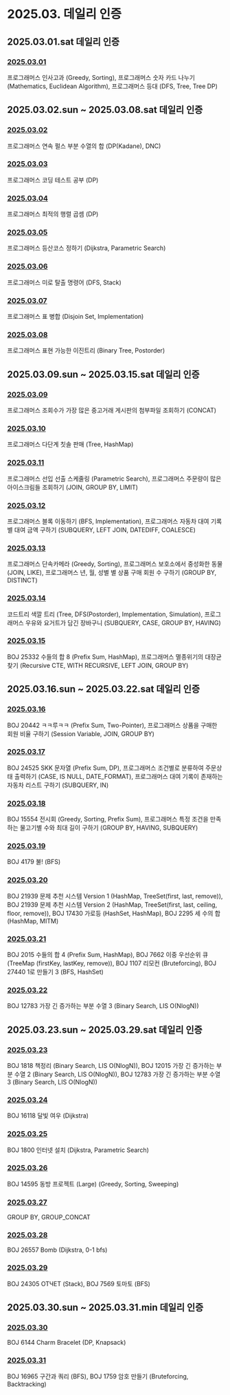 # 2025.03. 데일리 인증

## 2025.03.01.sat 데일리 인증

### [2025.03.01](https://github.com/jwelyl/daily_certification/blob/main/2024/03/01/25_03_01_daily_certification.md)
프로그래머스 인사고과 (Greedy, Sorting), 프로그래머스 숫자 카드 나누기 (Mathematics, Euclidean Algorithm), 프로그래머스 등대 (DFS, Tree, Tree DP)

## 2025.03.02.sun ~ 2025.03.08.sat 데일리 인증

### [2025.03.02](https://github.com/jwelyl/daily_certification/blob/main/2024/03/02/25_03_02_daily_certification.md)
프로그래머스 연속 펄스 부분 수열의 합 (DP(Kadane), DNC)

### [2025.03.03](https://github.com/jwelyl/daily_certification/blob/main/2024/03/03/25_03_03_daily_certification.md)
프로그래머스 코딩 테스트 공부 (DP)

### [2025.03.04](https://github.com/jwelyl/daily_certification/blob/main/2024/03/04/25_03_04_daily_certification.md)
프로그래머스 최적의 행렬 곱셈 (DP)

### [2025.03.05](https://github.com/jwelyl/daily_certification/blob/main/2024/03/05/25_03_05_daily_certification.md)
프로그래머스 등산코스 정하기 (Dijkstra, Parametric Search)

### [2025.03.06](https://github.com/jwelyl/daily_certification/blob/main/2024/03/06/25_03_06_daily_certification.md)
프로그래머스 미로 탈출 명령어 (DFS, Stack)

### [2025.03.07](https://github.com/jwelyl/daily_certification/blob/main/2024/03/07/25_03_07_daily_certification.md)
프로그래머스 표 병합 (Disjoin Set, Implementation)

### [2025.03.08](https://github.com/jwelyl/daily_certification/blob/main/2024/03/08/25_03_08_daily_certification.md)
프로그래머스 표현 가능한 이진트리 (Binary Tree, Postorder)

## 2025.03.09.sun ~ 2025.03.15.sat 데일리 인증

### [2025.03.09](https://github.com/jwelyl/daily_certification/blob/main/2024/03/09/25_03_09_daily_certification.md)
프로그래머스 조회수가 가장 많은 중고거래 게시판의 첨부파일 조회하기 (CONCAT)

### [2025.03.10](https://github.com/jwelyl/daily_certification/blob/main/2024/03/10/25_03_10_daily_certification.md)
프로그래머스 다단계 칫솔 판매 (Tree, HashMap)

### [2025.03.11](https://github.com/jwelyl/daily_certification/blob/main/2024/03/11/25_03_11_daily_certification.md)
프로그래머스 선입 선출 스케줄링 (Parametric Search), 프로그래머스 주문량이 많은 아이스크림들 조회하기 (JOIN, GROUP BY, LIMIT)

### [2025.03.12](https://github.com/jwelyl/daily_certification/blob/main/2024/03/12/25_03_12_daily_certification.md)
프로그래머스 블록 이동하기 (BFS, Implementation), 프로그래머스 자동차 대여 기록 별 대여 금액 구하기 (SUBQUERY, LEFT JOIN, DATEDIFF, COALESCE)

### [2025.03.13](https://github.com/jwelyl/daily_certification/blob/main/2024/03/13/25_03_13_daily_certification.md)
프로그래머스 단속카메라 (Greedy, Sorting), 프로그래머스 보호소에서 중성화한 동물 (JOIN, LIKE), 프로그래머스 년, 월, 성별 별 상품 구매 회원 수 구하기 (GROUP BY, DISTINCT)

### [2025.03.14](https://github.com/jwelyl/daily_certification/blob/main/2024/03/14/25_03_14_daily_certification.md)
코드트리 색깔 트리 (Tree, DFS(Postorder), Implementation, Simulation), 프로그래머스 우유와 요거트가 담긴 장바구니 (SUBQUERY, CASE, GROUP BY, HAVING)

### [2025.03.15](https://github.com/jwelyl/daily_certification/blob/main/2024/03/15/25_03_15_daily_certification.md)
BOJ 25332 수들의 합 8 (Prefix Sum, HashMap), 프로그래머스 멸종위기의 대장균 찾기 (Recursive CTE, WITH RECURSIVE, LEFT JOIN, GROUP BY)

## 2025.03.16.sun ~ 2025.03.22.sat 데일리 인증

### [2025.03.16](https://github.com/jwelyl/daily_certification/blob/main/2024/03/16/25_03_16_daily_certification.md)
BOJ 20442 ㅋㅋ루ㅋㅋ (Prefix Sum, Two-Pointer), 프로그래머스 상품을 구매한 회원 비율 구하기 (Session Variable, JOIN, GROUP BY)

### [2025.03.17](https://github.com/jwelyl/daily_certification/blob/main/2024/03/17/25_03_17_daily_certification.md)
BOJ 24525 SKK 문자열 (Prefix Sum, DP), 프로그래머스 조건별로 분류하여 주문상태 출력하기 (CASE, IS NULL, DATE_FORMAT), 프로그래머스 대여 기록이 존재하는 자동차 리스트 구하기 (SUBQUERY, IN)

### [2025.03.18](https://github.com/jwelyl/daily_certification/blob/main/2024/03/18/25_03_18_daily_certification.md)
BOJ 15554 전시회 (Greedy, Sorting, Prefix Sum), 프로그래머스 특정 조건을 만족하는 물고기별 수와 최대 길이 구하기 (GROUP BY, HAVING, SUBQUERY)

### [2025.03.19](https://github.com/jwelyl/daily_certification/blob/main/2024/03/19/25_03_19_daily_certification.md)
BOJ 4179 불! (BFS)

### [2025.03.20](https://github.com/jwelyl/daily_certification/blob/main/2024/03/20/25_03_20_daily_certification.md)
BOJ 21939 문제 추천 시스템 Version 1 (HashMap, TreeSet(first, last, remove)), BOJ 21939 문제 추천 시스템 Version 2 (HashMap, TreeSet(first, last, ceiling, floor, remove)), BOJ 17430 가로등 (HashSet, HashMap), BOJ 2295 세 수의 합 (HashMap, MITM)

### [2025.03.21](https://github.com/jwelyl/daily_certification/blob/main/2024/03/21/25_03_21_daily_certification.md)
BOJ 2015 수들의 합 4 (Prefix Sum, HashMap), BOJ 7662 이중 우선순위 큐 (TreeMap (firstKey, lastKey, remove)), BOJ 1107 리모컨 (Bruteforcing), BOJ 27440 1로 만들기 3 (BFS, HashSet)

### [2025.03.22](https://github.com/jwelyl/daily_certification/blob/main/2024/03/22/25_03_22_daily_certification.md)
BOJ 12783 가장 긴 증가하는 부분 수열 3 (Binary Search, LIS O(NlogN))

## 2025.03.23.sun ~ 2025.03.29.sat 데일리 인증

### [2025.03.23](https://github.com/jwelyl/daily_certification/blob/main/2024/03/23/25_03_23_daily_certification.md)
BOJ 1818 책정리 (Binary Search, LIS O(NlogN)), BOJ 12015 가장 긴 증가하는 부분 수열 2 (Binary Search, LIS O(NlogN)), BOJ 12783 가장 긴 증가하는 부분 수열 3 (Binary Search, LIS O(NlogN))

### [2025.03.24](https://github.com/jwelyl/daily_certification/blob/main/2024/03/24/25_03_24_daily_certification.md)
BOJ 16118 달빛 여우 (Dijkstra)

### [2025.03.25](https://github.com/jwelyl/daily_certification/blob/main/2024/03/25/25_03_25_daily_certification.md)
BOJ 1800 인터넷 설치 (Dijkstra, Parametric Search)

### [2025.03.26](https://github.com/jwelyl/daily_certification/blob/main/2024/03/26/25_03_26_daily_certification.md)
BOJ 14595 동방 프로젝트 (Large) (Greedy, Sorting, Sweeping)

### [2025.03.27](https://github.com/jwelyl/daily_certification/blob/main/2024/03/27/25_03_27_daily_certification.md)
GROUP BY, GROUP_CONCAT

### [2025.03.28](https://github.com/jwelyl/daily_certification/blob/main/2024/03/28/25_03_28_daily_certification.md)
BOJ 26557 Bomb (Dijkstra, 0-1 bfs)

### [2025.03.29](https://github.com/jwelyl/daily_certification/blob/main/2024/03/29/25_03_29_daily_certification.md)
BOJ 24305 ОТЧЕТ (Stack), BOJ 7569 토마토 (BFS)

## 2025.03.30.sun ~ 2025.03.31.min 데일리 인증

### [2025.03.30](https://github.com/jwelyl/daily_certification/blob/main/2024/03/30/25_03_30_daily_certification.md)
BOJ 6144 Charm Bracelet (DP, Knapsack)

### [2025.03.31](https://github.com/jwelyl/daily_certification/blob/main/2024/03/31/25_03_31_daily_certification.md)
BOJ 16965 구간과 쿼리 (BFS), BOJ 1759 암호 만들기 (Bruteforcing, Backtracking)